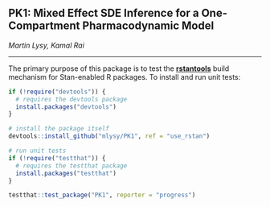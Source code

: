 ## PK1: Mixed Effect SDE Inference for a One-Compartment Pharmacodynamic Model

*Martin Lysy, Kamal Rai*

<!-- *April 21, 2018* -->

---

The primary purpose of this package is to test the [**rstantools**](https://github.com/stan-dev/rstantools) build mechanism for Stan-enabled R packages.  To install and run unit tests:

```r
if (!require("devtools")) {
  # requires the devtools package
  install.packages("devtools")
}

# install the package itself
devtools::install_github("mlysy/PK1", ref = "use_rstan")

# run unit tests
if (!require("testthat")) {
  # requires the testthat package
  install.packages("testthat")
}

testthat::test_package("PK1", reporter = "progress")

```
